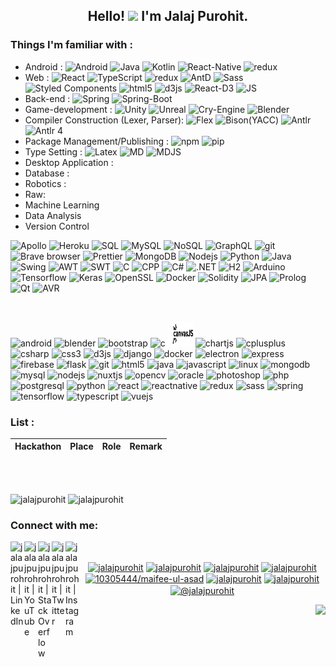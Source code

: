 <h2 align="center">Hello! <img src="https://media.giphy.com/media/hvRJCLFzcasrR4ia7z/giphy.gif" width="25px"> I'm Jalaj Purohit.</h2>

### Things I'm familiar with :
 - Android : 
   <img alt="Android" src="https://img.shields.io/badge/-Android-32de84?style=flat-square&logo=Android&logoColor=white" />
   <img alt="Java" src="https://img.shields.io/badge/-Java-5382a1?style=flat-square&logo=Java&logoColor=white" />
   <img alt="Kotlin" src="https://img.shields.io/badge/-Kotlin-1978a9?style=flat-square&logo=Kotlin&logoColor=white" />
   <img alt="React-Native" src="https://img.shields.io/badge/-React_Native-45b8d8?style=flat-square&logo=React&logoColor=white" />
   <img alt="redux" src="https://img.shields.io/badge/-Redux-764ABC?style=flat-square&logo=redux&logoColor=white" />
 - Web : 
   <img alt="React" src="https://img.shields.io/badge/-React-45b8d8?style=flat-square&logo=react&logoColor=white" />
   <img alt="TypeScript" src="https://img.shields.io/badge/-TypeScript-007ACC?style=flat-square&logo=typescript&logoColor=white" />
   <img alt="redux" src="https://img.shields.io/badge/-Redux-764ABC?style=flat-square&logo=redux&logoColor=white" />
   <img alt="AntD" src="https://img.shields.io/badge/-AntD-45b8d8?style=flat-square&logo=Antd&logoColor=white" />
   <img alt="Sass" src="https://img.shields.io/badge/-Sass-CC6699?style=flat-square&logo=sass&logoColor=white" />
   <img alt="Styled Components" src="https://img.shields.io/badge/-Styled_Components-db7092?style=flat-square&logo=styled-components&logoColor=white" />
   <img alt="html5" src="https://img.shields.io/badge/-HTML5-E34F26?style=flat-square&logo=html5&logoColor=white" />
   <img alt="d3js" src="https://img.shields.io/badge/-D3.js-F9A03C?style=flat-square&logo=d3.js&logoColor=white" />
   <img alt="React-D3" src="https://img.shields.io/badge/-React_D3-F9A03C?style=flat-square&logo=React-d3&logoColor=white" />
   <img alt="JS" src="https://img.shields.io/badge/-JS-F9A03C?style=flat-square&logo=JS&logoColor=white" />
 - Back-end : 
   <img alt="Spring" src="https://img.shields.io/badge/-Spring-43853d?style=flat-square&logo=Spring&logoColor=white" />
   <img alt="Spring-Boot" src="https://img.shields.io/badge/-Spring_Boot-43853d?style=flat-square&logo=Spring&logoColor=white" />
 - Game-development : 
   <img alt="Unity" src="https://img.shields.io/badge/-Unity-050505?style=flat-square&logo=Unity&logoColor=white" />
   <img alt="Unreal" src="https://img.shields.io/badge/-Unreal-00fafa?style=flat-square&logo=Unreal&logoColor=white" />
   <img alt="Cry-Engine" src="https://img.shields.io/badge/-Cry_Engine-222222?style=flat-square&logo=Cry_Engine&logoColor=white" />
   <img alt="Blender" src="https://img.shields.io/badge/-Blender-222222?style=flat-square&logo=Blender&logoColor=white" />
 - Compiler Construction (Lexer, Parser):
   <img alt="Flex" src="https://img.shields.io/badge/-Flex-050505?style=flat-square&logo=Flex&logoColor=white" />
   <img alt="Bison(YACC)" src="https://img.shields.io/badge/-Bison-050505?style=flat-square&logo=Bison&logoColor=white" />
   <img alt="Antlr" src="https://img.shields.io/badge/-ANTLR-DD4814?style=flat-square&logo=ANTLR&logoColor=white" />
   <img alt="Antlr 4" src="https://img.shields.io/badge/-ANTLR4-DD4814?style=flat-square&logo=ANTLR4&logoColor=white" />
 - Package Management/Publishing :
   <img alt="npm" src="https://img.shields.io/badge/-NPM-CB3837?style=flat-square&logo=npm&logoColor=white" />
   <img alt="pip" src="https://img.shields.io/badge/-PIP-f8c256?style=flat-square&logo=pip&logoColor=white" />
 - Type Setting :
   <img alt="Latex" src="https://img.shields.io/badge/-Latex-050505?style=flat-square&logo=Latex&logoColor=white" />
   <img alt="MD" src="https://img.shields.io/badge/-MD-050505?style=flat-square&logo=MD&logoColor=white" />
   <img alt="MDJS" src="https://img.shields.io/badge/-MDJS-050505?style=flat-square&logo=MDJS&logoColor=white" />
 - Desktop Application :
 - Database :
 - Robotics :
 - Raw:
 - Machine Learning
 - Data Analysis
 - Version Control
<p> 
  <img alt="Apollo" src="https://img.shields.io/badge/-Apollo%20GraphQL-311C87?style=flat-square&logo=apollo-graphql&logoColor=white" />
  <img alt="Heroku" src="https://img.shields.io/badge/-Heroku-430098?style=flat-square&logo=heroku&logoColor=white" />
  <img alt="SQL" src="https://img.shields.io/badge/-SQL-430098?style=flat-square&logo=SQL&logoColor=white" />
  <img alt="MySQL" src="https://img.shields.io/badge/-MySQL-430098?style=flat-square&logo=MySQL&logoColor=white" />
  <img alt="NoSQL" src="https://img.shields.io/badge/-NoSQL-430098?style=flat-square&logo=NoSQL&logoColor=white" />
  <img alt="GraphQL" src="https://img.shields.io/badge/-GraphQL-E10098?style=flat-square&logo=graphql&logoColor=white" />
  <img alt="git" src="https://img.shields.io/badge/-Git-F05032?style=flat-square&logo=git&logoColor=white" />
  <img alt="Brave browser" src="https://img.shields.io/badge/-Brave_Browser-FB542B?style=flat-square&logo=brave&logoColor=white" />
  <img alt="Prettier" src="https://img.shields.io/badge/-Prettier-F7B93E?style=flat-square&logo=prettier&logoColor=white" />
  <img alt="MongoDB" src="https://img.shields.io/badge/-MongoDB-13aa52?style=flat-square&logo=mongodb&logoColor=white" />
  <img alt="Nodejs" src="https://img.shields.io/badge/-Nodejs-43853d?style=flat-square&logo=Node.js&logoColor=white" />
  <img alt="Python" src="https://img.shields.io/badge/-Python-f8c256?style=flat-square&logo=Python&logoColor=white" />
  <img alt="Java" src="https://img.shields.io/badge/-Java-5382a1?style=flat-square&logo=Java&logoColor=white" />
  <img alt="Swing" src="https://img.shields.io/badge/-Swing-5382a1?style=flat-square&logo=Swing&logoColor=white" />
  <img alt="AWT" src="https://img.shields.io/badge/-AWT-5382a1?style=flat-square&logo=AWT&logoColor=white" />
  <img alt="SWT" src="https://img.shields.io/badge/-SWT-5382a1?style=flat-square&logo=SWT&logoColor=white" />
  <img alt="C" src="https://img.shields.io/badge/-C-5382a1?style=flat-square&logo=C&logoColor=white" />
  <img alt="CPP" src="https://img.shields.io/badge/-CPP-5382a1?style=flat-square&logo=CPP&logoColor=white" />
  <img alt="C#" src="https://img.shields.io/badge/-C_Sharp-5382a1?style=flat-square&logo=C_Sharp&logoColor=white" />
  <img alt=".NET" src="https://img.shields.io/badge/-._Net-5382a1?style=flat-square&logo=.Net&logoColor=white" />
  <img alt="H2" src="https://img.shields.io/badge/-H2-007ACC?style=flat-square&logo=H2&logoColor=white" />
  <img alt="Arduino" src="https://img.shields.io/badge/-Arduino-00878F?style=flat-square&logo=Arduino&logoColor=white" />
  <img alt="Tensorflow" src="https://img.shields.io/badge/-Tensorflow-FBBC05?style=flat-square&logo=Tensorflow&logoColor=white" />
  <img alt="Keras" src="https://img.shields.io/badge/-Keras-FB0000?style=flat-square&logo=Keras&logoColor=white" />
  <img alt="OpenSSL" src="https://img.shields.io/badge/-OpenSSL-050505?style=flat-square&logo=OpenSSL&logoColor=white" />
  <img alt="Docker" src="https://img.shields.io/badge/-Docker-0db7ed?style=flat-square&logo=Docker&logoColor=white" />
  <img alt="Solidity" src="https://img.shields.io/badge/-Solidity-050505?style=flat-square&logo=Solidity&logoColor=white" />
  <img alt="JPA" src="https://img.shields.io/badge/-JPA-050505?style=flat-square&logo=JPA&logoColor=white" />
  <img alt="Prolog" src="https://img.shields.io/badge/-Prolog-050505?style=flat-square&logo=Prolog&logoColor=white" />
  <img alt="Qt" src="https://img.shields.io/badge/-Qt-41cd52?style=flat-square&logo=Qt&logoColor=white" />
  <img alt="AVR" src="https://img.shields.io/badge/-AVR-5382a1?style=flat-square&logo=AVR&logoColor=white" />
   </p>
<br>

<p align="left"><img src="https://devicons.github.io/devicon/devicon.git/icons/android/android-original-wordmark.svg" alt="android" width="40" height="40"/>
<img src="https://download.blender.org/branding/community/blender_community_badge_white.svg" alt="blender" width="40" height="40"/> <img src="https://devicons.github.io/devicon/devicon.git/icons/bootstrap/bootstrap-plain.svg" alt="bootstrap" width="40" height="40"/> <img src="https://devicons.github.io/devicon/devicon.git/icons/c/c-original.svg" alt="c" width="40" height="40"/> <img src="https://raw.githubusercontent.com/Hardik0307/Hardik0307/master/assets/canvasjs-charts.svg" alt="canvasjs" width="40" height="40"/> <img src="https://www.chartjs.org/media/logo-title.svg" alt="chartjs" width="40" height="40"/> <img src="https://devicons.github.io/devicon/devicon.git/icons/cplusplus/cplusplus-original.svg" alt="cplusplus" width="40" height="40"/> <img src="https://devicons.github.io/devicon/devicon.git/icons/csharp/csharp-original.svg" alt="csharp" width="40" height="40"/> <img src="https://devicons.github.io/devicon/devicon.git/icons/css3/css3-original-wordmark.svg" alt="css3" width="40" height="40"/> <img src="https://devicons.github.io/devicon/devicon.git/icons/d3js/d3js-original.svg" alt="d3js" width="40" height="40"/> <img src="https://devicons.github.io/devicon/devicon.git/icons/django/django-original.svg" alt="django" width="40" height="40"/> <img src="https://devicons.github.io/devicon/devicon.git/icons/docker/docker-original-wordmark.svg" alt="docker" width="40" height="40"/> <img src="https://devicons.github.io/devicon/devicon.git/icons/electron/electron-original.svg" alt="electron" width="40" height="40"/> <img src="https://devicons.github.io/devicon/devicon.git/icons/express/express-original-wordmark.svg" alt="express" width="40" height="40"/> <img src="https://www.vectorlogo.zone/logos/firebase/firebase-icon.svg" alt="firebase" width="40" height="40"/> <img src="https://www.vectorlogo.zone/logos/pocoo_flask/pocoo_flask-icon.svg" alt="flask" width="40" height="40"/> <img src="https://www.vectorlogo.zone/logos/git-scm/git-scm-icon.svg" alt="git" width="40" height="40"/> <img src="https://devicons.github.io/devicon/devicon.git/icons/html5/html5-original-wordmark.svg" alt="html5" width="40" height="40"/> <img src="https://devicons.github.io/devicon/devicon.git/icons/java/java-original-wordmark.svg" alt="java" width="40" height="40"/> <img src="https://devicons.github.io/devicon/devicon.git/icons/javascript/javascript-original.svg" alt="javascript" width="40" height="40"/> <img src="https://devicons.github.io/devicon/devicon.git/icons/linux/linux-original.svg" alt="linux" width="40" height="40"/> <img src="https://devicons.github.io/devicon/devicon.git/icons/mongodb/mongodb-original-wordmark.svg" alt="mongodb" width="40" height="40"/> <img src="https://devicons.github.io/devicon/devicon.git/icons/mysql/mysql-original-wordmark.svg" alt="mysql" width="40" height="40"/> <img src="https://devicons.github.io/devicon/devicon.git/icons/nodejs/nodejs-original-wordmark.svg" alt="nodejs" width="40" height="40"/> <img src="https://www.vectorlogo.zone/logos/nuxtjs/nuxtjs-icon.svg" alt="nuxtjs" width="40" height="40"/> <img src="https://www.vectorlogo.zone/logos/opencv/opencv-icon.svg" alt="opencv" width="40" height="40"/> <img src="https://devicons.github.io/devicon/devicon.git/icons/oracle/oracle-original.svg" alt="oracle" width="40" height="40"/> <img src="https://devicons.github.io/devicon/devicon.git/icons/photoshop/photoshop-plain.svg" alt="photoshop" width="40" height="40"/> <img src="https://devicons.github.io/devicon/devicon.git/icons/php/php-original.svg" alt="php" width="40" height="40"/> <img src="https://devicons.github.io/devicon/devicon.git/icons/postgresql/postgresql-original-wordmark.svg" alt="postgresql" width="40" height="40"/> <img src="https://devicons.github.io/devicon/devicon.git/icons/python/python-original.svg" alt="python" width="40" height="40"/> <img src="https://devicons.github.io/devicon/devicon.git/icons/react/react-original-wordmark.svg" alt="react" width="40" height="40"/> <img src="https://reactnative.dev/img/header_logo.svg" alt="reactnative" width="40" height="40"/> <img src="https://devicons.github.io/devicon/devicon.git/icons/redux/redux-original.svg" alt="redux" width="40" height="40"/> <img src="https://devicons.github.io/devicon/devicon.git/icons/sass/sass-original.svg" alt="sass" width="40" height="40"/> <img src="https://www.vectorlogo.zone/logos/springio/springio-icon.svg" alt="spring" width="40" height="40"/> <img src="https://www.vectorlogo.zone/logos/tensorflow/tensorflow-icon.svg" alt="tensorflow" width="40" height="40"/> <img src="https://devicons.github.io/devicon/devicon.git/icons/typescript/typescript-original.svg" alt="typescript" width="40" height="40"/> <img src="https://devicons.github.io/devicon/devicon.git/icons/vuejs/vuejs-original-wordmark.svg" alt="vuejs" width="40" height="40"/>
</p>


### List :

| Hackathon | Place | Role | Remark |
| :---: | :---: | :---: | :---: |

<br/>

<br/>

<!--[My stats](https://github-readme-stats.vercel.app/api?username=jalajpurohit)-->
<p><img align="center" src="https://github-readme-stats.vercel.app/api?username=jalajpurohit" alt="jalajpurohit" />
<img align="center" src="https://github-readme-stats.vercel.app/api/top-langs/?username=jalajpurohit&layout=compact" alt="jalajpurohit" /></p>


### Connect with me:

[<img align="left" alt="jalajpurohit | LinkedIn" width="22px" src="https://cdn.jsdelivr.net/npm/simple-icons@v3/icons/linkedin.svg" />][linkedin]
[<img align="left" alt="jalajpurohit | YouTube" width="22px" src="https://cdn.jsdelivr.net/npm/simple-icons@v3/icons/youtube.svg" />][youtube]
[<img align="left" alt="jalajpurohit | Stack Overflow" width="22px" src="https://cdn.jsdelivr.net/npm/simple-icons@3.3.0/icons/stackoverflow.svg" />][sof]
[<img align="left" alt="jalajpurohit | Twitter" width="22px" src="https://cdn.jsdelivr.net/npm/simple-icons@v3/icons/twitter.svg" />][twitter]
[<img align="left" alt="jalajpurohit | Instagram" width="22px" src="https://cdn.jsdelivr.net/npm/simple-icons@v3/icons/instagram.svg" />][instagram]

<br />

[twitter]: https://twitter.com/jalaj_purohit
[linkedin]: https://in.linkedin.com/in/jalajpurohit
[youtube]: https://in.linkedin.com/in/jalajpurohit
[sof]: https://in.linkedin.com/in/jalajpurohit
[instagram]: https://in.linkedin.com/in/jalajpurohit


<p align="center">
<a href="https://codepen.io/jalajpurohit" target="blank"><img align="center" src="https://cdn.jsdelivr.net/npm/simple-icons@3.0.1/icons/codepen.svg" alt="jalajpurohit" height="22" width="22" /></a>
<a href="https://dev.to/jalajpurohit" target="blank"><img align="center" src="https://cdn.jsdelivr.net/npm/simple-icons@3.0.1/icons/dev-dot-to.svg" alt="jalajpurohit" height="22" width="22" /></a>
<a href="https://twitter.com/jalajpurohit" target="blank"><img align="center" src="https://cdn.jsdelivr.net/npm/simple-icons@3.0.1/icons/twitter.svg" alt="jalajpurohit" height="22" width="22" /></a>
<a href="https://linkedin.com/in/jalajpurohit" target="blank"><img align="center" src="https://cdn.jsdelivr.net/npm/simple-icons@3.0.1/icons/linkedin.svg" alt="jalajpurohit" height="22" width="22" /></a>
<a href="https://stackoverflow.com/users/10305444/maifee-ul-asad" target="blank"><img align="center" src="https://cdn.jsdelivr.net/npm/simple-icons@3.0.1/icons/stackoverflow.svg" alt="10305444/maifee-ul-asad" height="22" width="22" /></a>
<a href="https://kaggle.com/jalajpurohit" target="blank"><img align="center" src="https://cdn.jsdelivr.net/npm/simple-icons@3.0.1/icons/kaggle.svg" alt="jalajpurohit" height="22" width="22" /></a>
<a href="https://fb.com/jalajpurohit" target="blank"><img align="center" src="https://cdn.jsdelivr.net/npm/simple-icons@3.0.1/icons/facebook.svg" alt="jalajpurohit" height="22" width="22" /></a>
<a href="https://medium.com/@jalajpurohit" target="blank"><img align="center" src="https://cdn.jsdelivr.net/npm/simple-icons@3.0.1/icons/medium.svg" alt="@jalajpurohit" height="22" width="22" /></a>
</p>


<img src="https://komarev.com/ghpvc/?username=jalajpurohit&color=blue&style=flat-square" align="right" />
